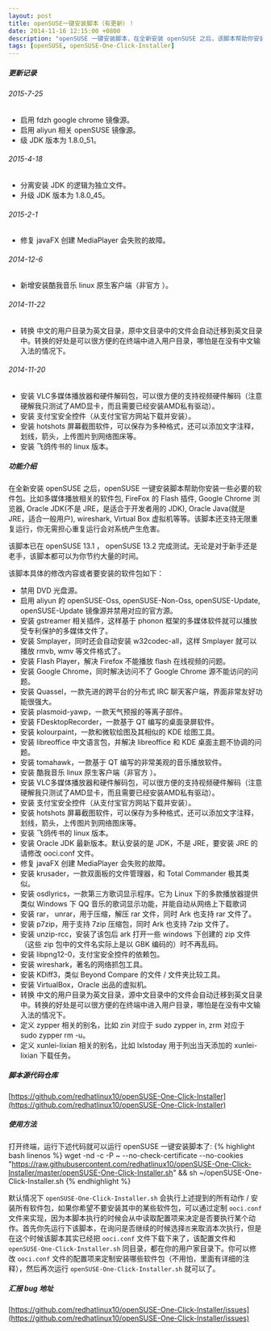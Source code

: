 ```yaml
---
layout: post
title: openSUSE一键安装脚本（有更新）！
date: 2014-11-16 12:15:00 +0800
description: "openSUSE 一键安装脚本，在全新安装 openSUSE 之后，该脚本帮助你安装一些必要的软件包。比如多媒体播放相关的软件包, FireFox 的 Flash 插件, Google Chrome 浏览器,  Oracle JDK(不是 JRE，是适合于开发者用的 JDK), Oracle Java(就是 JRE，适合一般用户), wireshark, Virtual Box 虚拟机等等。"
tags: [openSUSE, openSUSE-One-Click-Installer]
---
```


##### 更新记录


###### 2015-7-25

- 启用 fdzh google chrome 镜像源。
- 启用 aliyun 相关 openSUSE 镜像源。
- 级 JDK 版本为 1.8.0_51。
###### 2015-4-18

- 分离安装 JDK 的逻辑为独立文件。
- 升级 JDK 版本为 1.8.0_45。
###### 2015-2-1

- 修复 javaFX 创建 MediaPlayer 会失败的故障。
###### 2014-12-6

- 新增安装酷我音乐 linux 原生客户端（非官方 ）。
###### 2014-11-22

- 转换 中文的用户目录为英文目录，原中文目录中的文件会自动迁移到英文目录中。转换的好处是可以很方便的在终端中进入用户目录，哪怕是在没有中文输入法的情况下。
###### 2014-11-20

- 安装 VLC多媒体播放器和硬件解码包，可以很方便的支持视频硬件解码（注意硬解我只测试了AMD显卡，而且需要已经安装AMD私有驱动）。
- 安装 支付宝安全控件（从支付宝官方网站下载并安装）。
- 安装 hotshots 屏幕截图软件，可以保存为多种格式，还可以添加文字注释，划线，箭头，上传图片到网络图床等。
- 安装 飞鸽传书的 linux 版本。


##### 功能介绍
在全新安装 openSUSE 之后，openSUSE 一键安装脚本帮助你安装一些必要的软件包。比如多媒体播放相关的软件包, FireFox 的 Flash 插件, Google Chrome 浏览器,  Oracle JDK(不是 JRE，是适合于开发者用的 JDK), Oracle Java(就是 JRE，适合一般用户), wireshark, Virtual Box 虚拟机等等。该脚本还支持无限重复运行，你无需担心重复运行会对系统产生危害。

该脚本已在 openSUSE 13.1 ， openSUSE 13.2 完成测试。无论是对于新手还是老手，该脚本都可以为你节约大量的时间。

该脚本具体的修改内容或者要安装的软件包如下：

- 禁用 DVD 光盘源。
- 启用 aliyun 的 openSUSE-Oss, openSUSE-Non-Oss, openSUSE-Update, openSUSE-Update 镜像源并禁用对应的官方源。
- 安装 gstreamer 相关插件，这样基于 phonon 框架的多媒体软件就可以播放受专利保护的多媒体文件了。
- 安装 Smplayer，同时还会自动安装 w32codec-all，这样 Smplayer 就可以播放 rmvb, wmv 等文件格式了。
- 安装 Flash Player，解决 Firefox 不能播放 flash 在线视频的问题。
- 安装 Google Chrome，同时解决访问不了 Google Chrome 源不能访问的问题。
- 安装 Quassel，一款先进的跨平台的分布式 IRC 聊天客户端，界面非常友好功能很强大。
- 安装 plasmoid-yawp，一款天气预报的等离子部件。
- 安装 FDesktopRecorder，一款基于 QT 编写的桌面录屏软件。
- 安装 kolourpaint，一款和微软绘图及其相似的 KDE 绘图工具。
- 安装 libreoffice 中文语言包，并解决 libreoffice 和 KDE 桌面主题不协调的问题。
- 安装 tomahawk，一款基于 QT 编写的非常美观的音乐播放软件。 
- 安装 酷我音乐 linux 原生客户端（非官方 ）。
- 安装 VLC多媒体播放器和硬件解码包，可以很方便的支持视频硬件解码（注意硬解我只测试了AMD显卡，而且需要已经安装AMD私有驱动）。
- 安装 支付宝安全控件（从支付宝官方网站下载并安装）。
- 安装 hotshots 屏幕截图软件，可以保存为多种格式，还可以添加文字注释，划线，箭头，上传图片到网络图床等。
- 安装 飞鸽传书的 linux 版本。
- 安装 Oracle JDK 最新版本。默认安装的是 JDK，不是 JRE，要安装 JRE 的请修改 ooci.conf 文件。
- 修复 javaFX 创建 MediaPlayer 会失败的故障。
- 安装 krusader，一款双面板的文件管理器，和 Total Commander 极其类似。
- 安装 osdlyrics，一款第三方歌词显示程序。它为 Linux 下的多款播放器提供类似 Windows 下 QQ 音乐的歌词显示功能，并能自动从网络上下载歌词
- 安装 rar， unrar，用于压缩，解压 rar 文件，同时 Ark 也支持 rar 文件了。
- 安装 p7zip，用于支持 7zip 压缩包，同时 Ark 也支持 7zip 文件了。
- 安装 unzip-rcc，安装了该包后 ark 打开一些 windows 下创建的 zip 文件（这些 zip 包中的文件名实际上是以 GBK 编码的）时不再乱码。
- 安装 libpng12-0，支付宝安全控件的依赖包。 
- 安装 wireshark，著名的网络抓包工具。 
- 安装 KDiff3，类似 Beyond Compare 的文件 / 文件夹比较工具。
- 安装 VirtualBox，Oracle 出品的虚拟机。
- 转换 中文的用户目录为英文目录，源中文目录中的文件会自动迁移到英文目录中。转换的好处是可以很方便的在终端中进入用户目录，哪怕是在没有中文输入法的情况下。
- 定义 zypper 相关的别名，比如 zin 对应于 sudo zypper in, zrm 对应于 sudo zypper rm -u。 
- 定义 xunlei-lixian 相关的别名，比如 lxlstoday 用于列出当天添加的 xunlei-lixian 下载任务。


##### 脚本源代码仓库

[https://github.com/redhatlinux10/openSUSE-One-Click-Installer](https://github.com/redhatlinux10/openSUSE-One-Click-Installer)

##### 使用方法

打开终端，运行下述代码就可以运行 openSUSE 一键安装脚本了:
{% highlight bash linenos %}
wget -nd -c -P ~ --no-check-certificate --no-cookies "https://raw.githubusercontent.com/redhatlinux10/openSUSE-One-Click-Installer/master/openSUSE-One-Click-Installer.sh" && sh ~/openSUSE-One-Click-Installer.sh
{% endhighlight %}

默认情况下 `openSUSE-One-Click-Installer.sh` 会执行上述提到的所有动作 / 安装所有软件包，如果你希望不要安装其中的某些软件包，可以通过定制 `ooci.conf` 文件来实现，因为本脚本执行的时候会从中读取配置项来决定是否要执行某个动作。首先你先运行下该脚本，在询问是否继续的时候选择`否`来取消本次执行，但是在这个时候该脚本其实已经把 `ooci.conf` 文件下载下来了，该配置文件和 `openSUSE-One-Click-Installer.sh` 同目录，都在你的用户家目录下。你可以修改 `ooci.conf` 文件的配置项来定制安装哪些软件包（不用怕，里面有详细的注释），然后再次运行 `openSUSE-One-Click-Installer.sh` 就可以了。

##### 汇报 bug 地址

[https://github.com/redhatlinux10/openSUSE-One-Click-Installer/issues](https://github.com/redhatlinux10/openSUSE-One-Click-Installer/issues)


